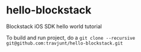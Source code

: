 # hello-blockstack
Blockstack iOS SDK hello world tutorial

To build and run project, do a `git clone --recursive git@github.com:travjunt/hello-blockstack.git`

